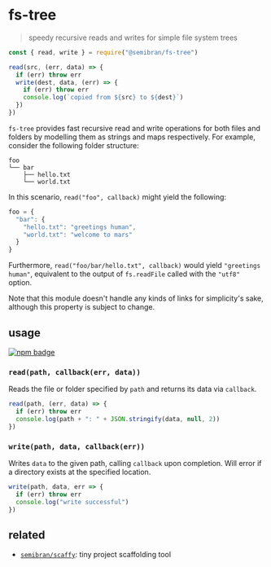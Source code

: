 # fs-tree
> speedy recursive reads and writes for simple file system trees

```js
const { read, write } = require("@semibran/fs-tree")

read(src, (err, data) => {
  if (err) throw err
  write(dest, data, (err) => {
    if (err) throw err
    console.log(`copied from ${src} to ${dest}`)
  })
})
```

`fs-tree` provides fast recursive read and write operations for both files and folders by modelling them as strings and maps respectively. For example, consider the following folder structure:

```
foo
└── bar
    ├── hello.txt
    └── world.txt
```

In this scenario, `read("foo", callback)` might yield the following:

```js
foo = {
  "bar": {
    "hello.txt": "greetings human",
    "world.txt": "welcome to mars"
  }
}
```

Furthermore, `read("foo/bar/hello.txt", callback)` would yield `"greetings human"`, equivalent to the output of `fs.readFile` called with the `"utf8"` option.

Note that this module doesn't handle any kinds of links for simplicity's sake, although this property is subject to change.

## usage
[![npm badge]][npm package]

### `read(path, callback(err, data))`
Reads the file or folder specified by `path` and returns its data via `callback`.

```js
read(path, (err, data) => {
  if (err) throw err
  console.log(path + ": " + JSON.stringify(data, null, 2))
})
```

### `write(path, data, callback(err))`
Writes `data` to the given path, calling `callback` upon completion. Will error if a directory exists at the specified location.

```js
write(path, data, err => {
  if (err) throw err
  console.log("write successful")
})
```

## related
* [`semibran/scaffy`][semibran/scaffy]: tiny project scaffolding tool

[npm badge]:       https://nodei.co/npm/@semibran/fs-tree.png?mini
[npm package]:     https://npmjs.com/package/@semibran/fs-tree
[semibran/scaffy]: https://github.com/semibran/scaffy
